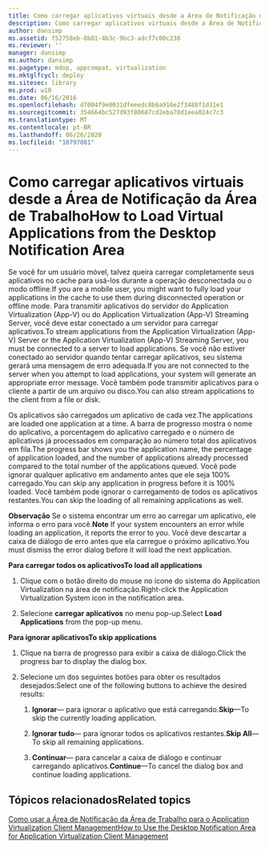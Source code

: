 ```yaml
---
title: Como carregar aplicativos virtuais desde a Área de Notificação da Área de Trabalho
description: Como carregar aplicativos virtuais desde a Área de Notificação da Área de Trabalho
author: dansimp
ms.assetid: f52758eb-8b81-4b3c-9bc3-adcf7c00c238
ms.reviewer: ''
manager: dansimp
ms.author: dansimp
ms.pagetype: mdop, appcompat, virtualization
ms.mktglfcycl: deploy
ms.sitesec: library
ms.prod: w10
ms.date: 06/16/2016
ms.openlocfilehash: d7004f9e0031dfeeedc8b6a916e2f3488f1d31e1
ms.sourcegitcommit: 354664bc527d93f80687cd2eba70d1eea024c7c3
ms.translationtype: MT
ms.contentlocale: pt-BR
ms.lasthandoff: 06/26/2020
ms.locfileid: "10797081"
---
```

# <span data-ttu-id="6d8a5-103">Como carregar aplicativos virtuais desde a Área de Notificação da Área de Trabalho</span><span class="sxs-lookup"><span data-stu-id="6d8a5-103">How to Load Virtual Applications from the Desktop Notification Area</span></span>


<span data-ttu-id="6d8a5-104">Se você for um usuário móvel, talvez queira carregar completamente seus aplicativos no cache para usá-los durante a operação desconectada ou o modo offline.</span><span class="sxs-lookup"><span data-stu-id="6d8a5-104">If you are a mobile user, you might want to fully load your applications in the cache to use them during disconnected operation or offline mode.</span></span> <span data-ttu-id="6d8a5-105">Para transmitir aplicativos do servidor do Application Virtualization (App-V) ou do Application Virtualization (App-V) Streaming Server, você deve estar conectado a um servidor para carregar aplicativos.</span><span class="sxs-lookup"><span data-stu-id="6d8a5-105">To stream applications from the Application Virtualization (App-V) Server or the Application Virtualization (App-V) Streaming Server, you must be connected to a server to load applications.</span></span> <span data-ttu-id="6d8a5-106">Se você não estiver conectado ao servidor quando tentar carregar aplicativos, seu sistema gerará uma mensagem de erro adequada.</span><span class="sxs-lookup"><span data-stu-id="6d8a5-106">If you are not connected to the server when you attempt to load applications, your system will generate an appropriate error message.</span></span> <span data-ttu-id="6d8a5-107">Você também pode transmitir aplicativos para o cliente a partir de um arquivo ou disco.</span><span class="sxs-lookup"><span data-stu-id="6d8a5-107">You can also stream applications to the client from a file or disk.</span></span>

<span data-ttu-id="6d8a5-108">Os aplicativos são carregados um aplicativo de cada vez.</span><span class="sxs-lookup"><span data-stu-id="6d8a5-108">The applications are loaded one application at a time.</span></span> <span data-ttu-id="6d8a5-109">A barra de progresso mostra o nome do aplicativo, a porcentagem do aplicativo carregado e o número de aplicativos já processados em comparação ao número total dos aplicativos em fila.</span><span class="sxs-lookup"><span data-stu-id="6d8a5-109">The progress bar shows you the application name, the percentage of application loaded, and the number of applications already processed compared to the total number of the applications queued.</span></span> <span data-ttu-id="6d8a5-110">Você pode ignorar qualquer aplicativo em andamento antes que ele seja 100% carregado.</span><span class="sxs-lookup"><span data-stu-id="6d8a5-110">You can skip any application in progress before it is 100% loaded.</span></span> <span data-ttu-id="6d8a5-111">Você também pode ignorar o carregamento de todos os aplicativos restantes.</span><span class="sxs-lookup"><span data-stu-id="6d8a5-111">You can skip the loading of all remaining applications as well.</span></span>

<span data-ttu-id="6d8a5-112">**Observação**  Se o sistema encontrar um erro ao carregar um aplicativo, ele informa o erro para você.</span><span class="sxs-lookup"><span data-stu-id="6d8a5-112">**Note** If your system encounters an error while loading an application, it reports the error to you.</span></span> <span data-ttu-id="6d8a5-113">Você deve descartar a caixa de diálogo de erro antes que ela carregue o próximo aplicativo.</span><span class="sxs-lookup"><span data-stu-id="6d8a5-113">You must dismiss the error dialog before it will load the next application.</span></span>

 

**<span data-ttu-id="6d8a5-114">Para carregar todos os aplicativos</span><span class="sxs-lookup"><span data-stu-id="6d8a5-114">To load all applications</span></span>**

1.  <span data-ttu-id="6d8a5-115">Clique com o botão direito do mouse no ícone do sistema do Application Virtualization na área de notificação.</span><span class="sxs-lookup"><span data-stu-id="6d8a5-115">Right-click the Application Virtualization System icon in the notification area.</span></span>

2.  <span data-ttu-id="6d8a5-116">Selecione **carregar aplicativos** no menu pop-up.</span><span class="sxs-lookup"><span data-stu-id="6d8a5-116">Select **Load Applications** from the pop-up menu.</span></span>

**<span data-ttu-id="6d8a5-117">Para ignorar aplicativos</span><span class="sxs-lookup"><span data-stu-id="6d8a5-117">To skip applications</span></span>**

1.  <span data-ttu-id="6d8a5-118">Clique na barra de progresso para exibir a caixa de diálogo.</span><span class="sxs-lookup"><span data-stu-id="6d8a5-118">Click the progress bar to display the dialog box.</span></span>

2.  <span data-ttu-id="6d8a5-119">Selecione um dos seguintes botões para obter os resultados desejados:</span><span class="sxs-lookup"><span data-stu-id="6d8a5-119">Select one of the following buttons to achieve the desired results:</span></span>

    1.  <span data-ttu-id="6d8a5-120">**Ignorar**— para ignorar o aplicativo que está carregando.</span><span class="sxs-lookup"><span data-stu-id="6d8a5-120">**Skip**—To skip the currently loading application.</span></span>

    2.  <span data-ttu-id="6d8a5-121">**Ignorar tudo**— para ignorar todos os aplicativos restantes.</span><span class="sxs-lookup"><span data-stu-id="6d8a5-121">**Skip All**—To skip all remaining applications.</span></span>

    3.  <span data-ttu-id="6d8a5-122">**Continuar**— para cancelar a caixa de diálogo e continuar carregando aplicativos.</span><span class="sxs-lookup"><span data-stu-id="6d8a5-122">**Continue**—To cancel the dialog box and continue loading applications.</span></span>

## <span data-ttu-id="6d8a5-123">Tópicos relacionados</span><span class="sxs-lookup"><span data-stu-id="6d8a5-123">Related topics</span></span>


[<span data-ttu-id="6d8a5-124">Como usar a Área de Notificação da Área de Trabalho para o Application Virtualization Client Management</span><span class="sxs-lookup"><span data-stu-id="6d8a5-124">How to Use the Desktop Notification Area for Application Virtualization Client Management</span></span>](how-to-use-the-desktop-notification-area-for-application-virtualization-client-management.md)

 

 





